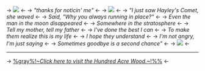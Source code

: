 -> ![](https://i.ibb.co/vhQ3W7s/IMG-4076.gif) <-
-> *"thanks for noticin' me"* <-
-> ![](https://64.media.tumblr.com/8bfd1ef50233ff80861afd417b6b95fa/e530cedacf80aa8e-f9/s75x75_c1/f49c8d92952fa8b992498e83f17d3f3377d34e63.gif) <-
-> *"I just saw Hayley's Comet, she waved* <-
-> *Said, "Why you always running in place?"* <-
-> *Even the man in the moon disappeared* <-
-> *Somewhere in the stratosphere* <-
-> *Tell my mother, tell my father* <-
-> *I've done the best I can* <-
-> *To make them realize this is my life* <-
-> *I hope they understand* <-
-> *I'm not angry, I'm just saying* <-
-> *Sometimes goodbye is a second chance"* <-
-> ![](https://64.media.tumblr.com/d0ac1eacbd6631549d0a0e38024ff7aa/6208ff062a03d309-90/s75x75_c1/787d7651bd0964164d5fb9af89f1eab94700dd85.gif) <-
***
-> [%gray%!~*Click here to visit the Hundred Acre Wood.*~!%%](https://rentry.co/ToyCollection) <-